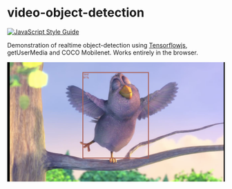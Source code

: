 # video-object-detection

[![JavaScript Style Guide](https://img.shields.io/badge/code_style-standard-brightgreen.svg)](https://standardjs.com)

Demonstration of realtime object-detection using [Tensorflowjs](https://js.tensorflow.org/), getUserMedia and COCO Mobilenet. Works entirely in the browser.


![screenshot](/screenshot.png)